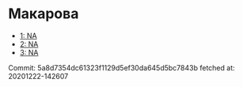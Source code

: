 # Макарова
- [1: NA](1.md)
- [2: NA](2.md)
- [3: NA](3.md)

Commit: 5a8d7354dc61323f1129d5ef30da645d5bc7843b
 fetched at: 20201222-142607
